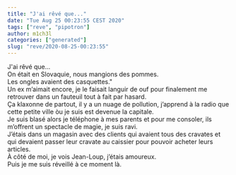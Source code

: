 ```yaml
---
title: "J'ai rêvé que..."
date: "Tue Aug 25 00:23:55 CEST 2020"
tags: ["reve", "pipotron"]
author: m1ch3l
categories: ["generated"]
slug: "reve/2020-08-25-00:23:55"
---
```


J'ai rêvé que...<br>
On était en Slovaquie, nous mangions des pommes.<br>
Les ongles avaient des casquettes."<br>
Un ex m’aimait encore, je le faisait languir de ouf pour finalement me retrouver dans un fauteuil tout à fait par hasard.<br>
Ça klaxonne de partout, il y a un nuage de pollution, j’apprend à la radio que cette petite ville òu je suis est devenue la capitale.<br>
Je suis blasé alors je téléphone à mes parents et pour me consoler, ils m’offrent un spectacle de magie, je suis ravi.<br>
J’étais dans un magasin avec des clients qui avaient tous des cravates et qui devaient passer leur cravate au caissier pour pouvoir acheter leurs articles.<br>
À côté de moi, je vois Jean-Loup, j’étais amoureux.<br>
Puis je me suis réveillé à ce moment là.<br>
